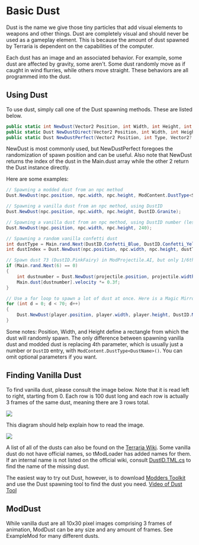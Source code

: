 # Basic Dust

Dust is the name we give those tiny particles that add visual elements to weapons and other things. Dust are completely visual and should never be used as a gameplay element. This is because the amount of dust spawned by Terraria is dependent on the capabilities of the computer. 

Each dust has an image and an associated behavior. For example, some dust are affected by gravity, some aren't. Some dust randomly move as if caught in wind flurries, while others move straight. These behaviors are all programmed into the dust.

## Using Dust

To use dust, simply call one of the Dust spawning methods. These are listed below. 

```c#
public static int NewDust(Vector2 Position, int Width, int Height, int Type, float SpeedX = 0f, float SpeedY = 0f, int Alpha = 0, Color newColor = default(Color), float Scale = 1f);
public static Dust NewDustDirect(Vector2 Position, int Width, int Height, int Type, float SpeedX = 0f, float SpeedY = 0f, int Alpha = 0, Color newColor = default(Color), float Scale = 1f);
public static Dust NewDustPerfect(Vector2 Position, int Type, Vector2? Velocity = null, int Alpha = 0, Color newColor = default(Color), float Scale = 1f);
```
NewDust is most commonly used, but NewDustPerfect foregoes the randomization of spawn position and can be useful. Also note that NewDust returns the index of the dust in the Main.dust array while the other 2 return the Dust instance directly.

Here are some examples:
```c#
// Spawning a modded dust from an npc method
Dust.NewDust(npc.position, npc.width, npc.height, ModContent.DustType<Sparkle>());

// Spawning a vanilla dust from an npc method, using DustID
Dust.NewDust(npc.position, npc.width, npc.height, DustID.Granite);

// Spawning a vanilla dust from an npc method, using DustID number (less readable)
Dust.NewDust(npc.position, npc.width, npc.height, 240);

// Spawning a random vanilla confetti dust
int dustType = Main.rand.Next(DustID.Confetti_Blue, DustID.Confetti_Yellow + 1);
int dustIndex = Dust.NewDust(npc.position, npc.width, npc.height, dustType);

// Spawn dust 73 (DustID.PinkFairy) in ModProjectile.AI, but only 1/6th of the time (so it is less frequent). Also, scaling down velocity.
if (Main.rand.Next(6) == 0)
{
	int dustnumber = Dust.NewDust(projectile.position, projectile.width, projectile.height, DustID.PinkFairy, 0f, 0f, 200, default(Color), 0.8f);
	Main.dust[dustnumber].velocity *= 0.3f;
}

// Use a for loop to spawn a lot of dust at once. Here is a Magic Mirror style dust spawning. 
for (int d = 0; d < 70; d++)
{
	Dust.NewDust(player.position, player.width, player.height, DustID.MagicMirror, 0f, 0f, 150, default(Color), 1.5f);
}
```

Some notes: Position, Width, and Height define a rectangle from which the dust will randomly spawn. The only difference between spawning vanilla dust and modded dust is replacing 4th parameter, which is usually just a number or `DustID` entry, with `ModContent.DustType<DustName>()`. You can omit optional parameters if you want.

## Finding Vanilla Dust

To find vanilla dust, please consult the image below. Note that it is read left to right, starting from 0. Each row is 100 dust long and each row is actually 3 frames of the same dust, meaning there are 3 rows total.

![](https://i.imgur.com/s4usYv4.png)

This diagram should help explain how to read the image.

![](https://i.imgur.com/n4iScrV.png)

A list of all of the dusts can also be found on the [Terraria Wiki](https://terraria.wiki.gg/wiki/Dust_IDs). Some vanilla dust do not have official names, so tModLoader has added names for them. If an internal name is not listed on the official wiki, consult [DustID.TML.cs](https://github.com/tModLoader/tModLoader/blob/1.4.4/patches/tModLoader/Terraria/ID/DustID.TML.cs) to find the name of the missing dust.

The easiest way to try out Dust, however, is to download [Modders Toolkit](https://forums.terraria.org/index.php?threads/modders-toolkit-a-mod-for-modders-doing-modding.55738/) and use the Dust spawning tool to find the dust you need. [Video of Dust Tool](https://gfycat.com/VengefulDearBluetonguelizard)

## ModDust

While vanilla dust are all 10x30 pixel images comprising 3 frames of animation, ModDust can be any size and any amount of frames. See ExampleMod for many different dusts.